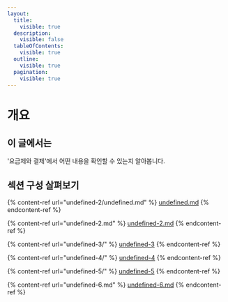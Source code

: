 ```yaml
---
layout:
  title:
    visible: true
  description:
    visible: false
  tableOfContents:
    visible: true
  outline:
    visible: true
  pagination:
    visible: true
---
```


# 개요

## 이 글에서는

'요금제와 결제'에서 어떤 내용을 확인할 수 있는지 알아봅니다.



## 섹션 구성 살펴보기

{% content-ref url="undefined-2/undefined.md" %}
[undefined.md](undefined-2/undefined.md)
{% endcontent-ref %}

{% content-ref url="undefined-2.md" %}
[undefined-2.md](undefined-2.md)
{% endcontent-ref %}

{% content-ref url="undefined-3/" %}
[undefined-3](undefined-3/)
{% endcontent-ref %}

{% content-ref url="undefined-4/" %}
[undefined-4](undefined-4/)
{% endcontent-ref %}

{% content-ref url="undefined-5/" %}
[undefined-5](undefined-5/)
{% endcontent-ref %}

{% content-ref url="undefined-6.md" %}
[undefined-6.md](undefined-6.md)
{% endcontent-ref %}


